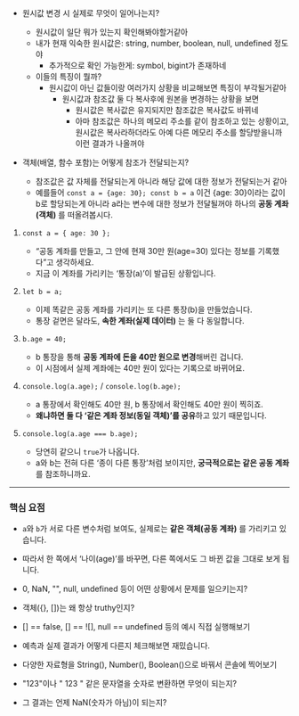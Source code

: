 - 원시값 변경 시 실제로 무엇이 일어나는지?

  - 원시값이 일단 뭐가 있는지 확인해봐야할거같아
  - 내가 현재 익숙한 원시값은: string, number, boolean, null, undefined 정도야
    - 추가적으로 확인 가능한게: symbol, bigint가 존재하네
  - 이들의 특징이 뭘까?
    - 원시값이 아닌 값들이랑 여러가지 상황을 비교해보면 특징이 부각될거같아
      - 원시값과 참조값 둘 다 복사후에 원본을 변경하는 상황을 보면
        - 원시값은 복사값은 유지되지만 참조값은 복사값도 바뀌네
        - 아마 참조값은 하나의 메모리 주소를 같이 참조하고 있는 상황이고, 원시값은 복사라하더라도 아예 다른 메모리 주소를 할당받을니까 이런 결과가 나올꺼야

- 객체(배열, 함수 포함)는 어떻게 참조가 전달되는지?

  - 참조값은 값 자체를 전달되는게 아니라 해당 값에 대한 정보가 전달되는거 같아
  - 예를들어 `const a = {age: 30}; const b = a` 이건 {age: 30}이라는 값이 b로 할당되는게 아니라 a라는 변수에 대한 정보가 전달될꺼야
    하나의 **공동 계좌(객체)** 를 떠올려봅시다.

1. `const a = { age: 30 };`

   - “공동 계좌를 만들고, 그 안에 현재 30만 원(age=30) 있다는 정보를 기록했다”고 생각하세요.
   - 지금 이 계좌를 가리키는 ‘통장(a)’이 발급된 상황입니다.

2. `let b = a;`

   - 이제 똑같은 공동 계좌를 가리키는 또 다른 통장(b)을 만들었습니다.
   - 통장 겉면은 달라도, **속한 계좌(실제 데이터)** 는 둘 다 동일합니다.

3. `b.age = 40;`

   - b 통장을 통해 **공동 계좌에 돈을 40만 원으로 변경**해버린 겁니다.
   - 이 시점에서 실제 계좌에는 40만 원이 있다는 기록으로 바뀌어요.

4. `console.log(a.age);` / `console.log(b.age);`

   - a 통장에서 확인해도 40만 원, b 통장에서 확인해도 40만 원이 찍히죠.
   - **왜냐하면 둘 다 ‘같은 계좌 정보(동일 객체)’를 공유**하고 있기 때문입니다.

5. `console.log(a.age === b.age);`
   - 당연히 같으니 `true`가 나옵니다.
   - a와 b는 전혀 다른 ‘종이 다른 통장’처럼 보이지만, **궁극적으로는 같은 공동 계좌**를 참조하니까요.

---

### 핵심 요점

- `a`와 `b`가 서로 다른 변수처럼 보여도, 실제로는 **같은 객체(공동 계좌)** 를 가리키고 있습니다.
- 따라서 한 쪽에서 ‘나이(age)’를 바꾸면, 다른 쪽에서도 그 바뀐 값을 그대로 보게 됩니다.

- 0, NaN, "", null, undefined 등이 어떤 상황에서 문제를 일으키는지?
- 객체({}, [])는 왜 항상 truthy인지?

- [] == false, [] == ![], null == undefined 등의 예시 직접 실행해보기
- 예측과 실제 결과가 어떻게 다른지 체크해보면 재밌습니다.

- 다양한 자료형을 String(), Number(), Boolean()으로 바꿔서 콘솔에 찍어보기
- "123"이나 " 123 " 같은 문자열을 숫자로 변환하면 무엇이 되는지?
- 그 결과는 언제 NaN(숫자가 아님)이 되는지?
